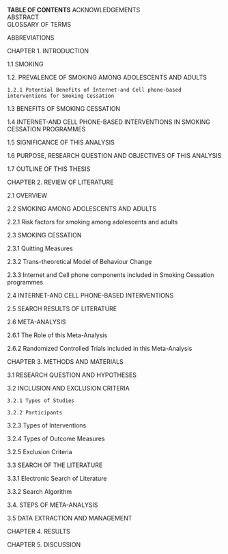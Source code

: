 
**TABLE OF CONTENTS**
ACKNOWLEDGEMENTS	
ABSTRACT	
GLOSSARY OF TERMS	

ABBREVIATIONS	

CHAPTER 1.     INTRODUCTION	

 1.1   SMOKING	

 1.2. PREVALENCE OF SMOKING AMONG ADOLESCENTS AND ADULTS	
     
    1.2.1 Potential Benefits of Internet-and Cell phone-based interventions for Smoking Cessation

 1.3 BENEFITS OF SMOKING CESSATION	

 1.4 INTERNET-AND CELL PHONE-BASED INTERVENTIONS IN 
     SMOKING CESSATION PROGRAMMES	

 1.5 SIGNIFICANCE OF THIS ANALYSIS	

 1.6  PURPOSE, RESEARCH QUESTION AND OBJECTIVES OF THIS ANALYSIS	

 1.7  OUTLINE OF THIS THESIS	

CHAPTER 2.    REVIEW OF LITERATURE	

2.1  OVERVIEW	

2.2 SMOKING AMONG ADOLESCENTS AND ADULTS	

   2.2.1 Risk factors for smoking among adolescents and adults	

2.3 SMOKING CESSATION	 

   2.3.1 Quitting Measures	

   2.3.2 Trans-theoretical Model of Behaviour Change	

   2.3.3 Internet and Cell phone components included in Smoking Cessation programmes	

2.4 INTERNET-AND CELL PHONE-BASED INTERVENTIONS	

2.5 SEARCH RESULTS OF LITERATURE	

2.6 META-ANALYSIS	

   2.6.1 The Role of this Meta-Analysis	

   2.6.2 Randomized Controlled Trials included in this Meta-Analysis	


CHAPTER 3.   METHODS AND MATERIALS	

3.1  RESEARCH QUESTION AND HYPOTHESES	

3.2   INCLUSION AND EXCLUSION CRITERIA	
     
    3.2.1 Types of Studies	
 
    3.2.2 Participants	

   3.2.3 Types of Interventions	

   3.2.4 Types of Outcome Measures	

  3.2.5 Exclusion Criteria	
	
3.3   SEARCH OF THE LITERATURE	

   3.3.1 Electronic Search of Literature	

   3.3.2 Search Algorithm	

3.4.  STEPS OF META-ANALYSIS	

3.5   DATA EXTRACTION AND MANAGEMENT	

CHAPTER 4.    RESULTS	
	
  

CHAPTER 5. DISCUSSION	
  

 

